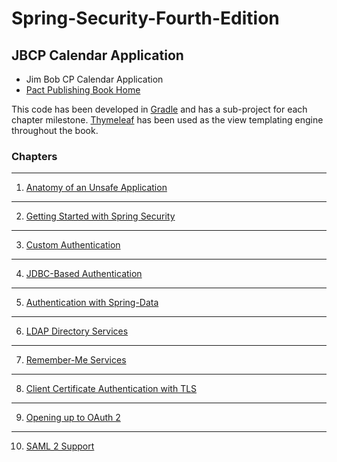 # Spring-Security-Fourth-Edition

## JBCP Calendar Application

* Jim Bob CP Calendar Application
* [Pact Publishing Book Home](https://www.packtpub.com/application-development/spring-security-fourth-edition)

This code has been developed in [Gradle](http://gradle.org) and has a sub-project for each
chapter milestone.
[Thymeleaf](https://www.thymeleaf.org/) has been used as the view templating engine
throughout the book.


### Chapters

***

1. [Anatomy of an Unsafe Application](Chapter01/README.md)

***

2. [Getting Started with Spring Security](Chapter02/README.md)

***

3. [Custom Authentication](Chapter03/README.md)

***

4. [JDBC-Based Authentication](Chapter04/README.md)

***

5. [Authentication with Spring-Data](Chapter05/README.md)

***

6. [LDAP Directory Services](Chapter06/README.md)

***

7. [Remember-Me Services](Chapter07/README.md)

***

8. [Client Certificate Authentication with TLS](Chapter08/README.md)

***

9. [Opening up to OAuth 2](Chapter09/README.md)

***

10. [SAML 2 Support](Chapter10/README.md)
